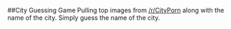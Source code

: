 ##City Guessing Game
Pulling top images from [/r/CityPorn](http://reddit.com/r/cityporn/) along with the name of the city.
Simply guess the name of the city.